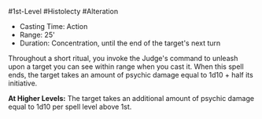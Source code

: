 #1st-Level #Histolecty #Alteration
 
- Casting Time: Action
- Range: 25'
- Duration: Concentration, until the end of the target's next turn

Throughout a short ritual, you invoke the Judge's command to unleash upon a target you can see within range when you cast it. When this spell ends, the target takes an amount of psychic damage equal to 1d10 + half its initiative.
 
**At Higher Levels:** The target takes an additional amount of psychic damage equal to 1d10 per spell level above 1st.